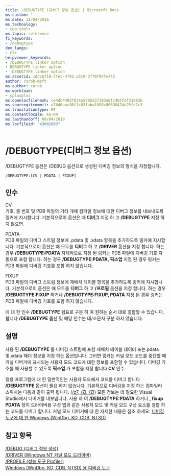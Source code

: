 ```yaml
---
title: -DEBUGTYPE (디버그 정보 옵션) | Microsoft Docs
ms.custom: ''
ms.date: 11/04/2016
ms.technology:
- cpp-tools
ms.topic: reference
f1_keywords:
- /debugtype
dev_langs:
- C++
helpviewer_keywords:
- /DEBUGTYPE linker option
- DEBUGTYPE linker option
- -DEBUGTYPE linker option
ms.assetid: 1ddcb718-7fec-4f92-a319-3f70f04fe742
author: corob-msft
ms.author: corob
ms.workload:
- cplusplus
ms.openlocfilehash: ce4db4403f034a5795237393a8f1465fdf31982b
ms.sourcegitcommit: a7046aac86f1c83faba1088c80698474e25fe7c3
ms.translationtype: MT
ms.contentlocale: ko-KR
ms.lasthandoff: 09/04/2018
ms.locfileid: "43681083"
---
```

# <a name="debugtype-debug-info-options"></a>/DEBUGTYPE(디버그 정보 옵션)
/DEBUGTYPE 옵션은 /DEBUG 옵션으로 생성된 디버깅 정보의 형식을 지정합니다.  
  
```  
/DEBUGTYPE:[CV | PDATA | FIXUP]  
```  
  
## <a name="arguments"></a>인수  
 CV  
 기호, 줄 번호 및 PDB 파일의 기타 개체 컴파일 정보에 대한 디버그 정보를 내보내도록 링커에 지시합니다. 기본적으로이 옵션은 때 **디버그** 지정 하 고 **/DEBUGTYPE** 지정 하지 않으면.  
  
 PDATA  
 PDB 파일의 디버그 스트림 정보에 .pdata 및 .xdata 항목을 추가하도록 링커에 지시합니다. 기본적으로이 옵션은 때 모두를 **디버그** 하 고 **/DRIVER** 옵션을 지정 합니다. 하는 경우 **/DEBUGTYPE:PDATA** 자체적으로 지정 된 링커는 PDB 파일에 디버깅 기호 자동으로 포함 합니다. 하는 경우 **/DEBUGTYPE:PDATA, 픽스업** 지정 된 경우 링커는 PDB 파일에 디버깅 기호를 포함 하지 않습니다.  
  
 FIXUP  
 PDB 파일의 디버그 스트림 정보에 재배치 테이블 항목을 추가하도록 링커에 지시합니다. 기본적으로이 옵션은 때 모두를 **디버그** 하 고 **/프로필** 옵션을 지정 합니다. 하는 경우 **/DEBUGTYPE:FIXUP** 하거나 **/DEBUGTYPE:FIXUP, PDATA** 지정 된 경우 링커는 PDB 파일에 디버깅 기호를 포함 하지 않습니다.  
  
 에 대 한 인수 **/DEBUGTYPE** 쉼표로 구분 하 여 원하는 순서 대로 결합할 수 있습니다. 합니다 **/DEBUGTYPE** 옵션 및 해당 인수는 대/소문자 구분 하지 않습니다.  
  
## <a name="remarks"></a>설명  
 사용 된 **/DEBUGTYPE** 를 디버깅 스트림에 포함 재배치 테이블 데이터 또는.pdata 및.xdata 헤더 정보를 지정 하는 옵션입니다. 그러면 링커는 커널 모드 코드를 중단할 때 커널 디버거에 표시되는 사용자 모드 코드에 대한 정보를 포함할 수 있습니다. 디버깅 기호를 때 사용할 수 있도록 **픽스업** 가 포함을 지정 합니다 **CV** 인수.  
  
 응용 프로그램에 대 한 일반적인는 사용자 모드에서 코드를 디버그 합니다 **/DEBUGTYPE** 옵션이 필요 하지 않습니다. 기본적으로 디버깅을 지정 하는 컴파일러 스위치는 다음과 같이 출력 됩니다. ([/z7, /Zi, /ZI](../../build/reference/z7-zi-zi-debug-information-format.md)) 모든 정보는 데 필요한 Visual Studio에서 디버거를 내보냅니다. 사용 하 여 **/DEBUGTYPE:PDATA** 하거나 **, fixup PDATA** 장치 드라이버용 구성 앱과 같은 사용자 모드 및 커널 모드 구성 요소를 결합 하는 코드를 디버그 합니다. 커널 모드 디버거에 대 한 자세한 내용은 참조 하세요. [디버깅 도구에 대 한 Windows (WinDbg, KD, CDB, NTSD)](/windows-hardware/drivers/debugger/index)  
  
## <a name="see-also"></a>참고 항목  
 [/DEBUG (디버그 정보 생성)](../../build/reference/debug-generate-debug-info.md)   
 [/DRIVER (Windows NT 커널 모드 드라이버)](../../build/reference/driver-windows-nt-kernel-mode-driver.md)   
 [/PROFILE (성능 도구 Profiler)](../../build/reference/profile-performance-tools-profiler.md)   
 [Windows (WinDbg, KD, CDB, NTSD) 용 디버깅 도구](/windows-hardware/drivers/debugger/index)